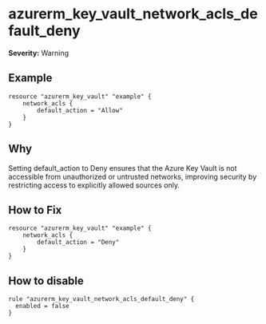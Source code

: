 # azurerm_key_vault_network_acls_default_deny

**Severity:** Warning


## Example

```hcl
resource "azurerm_key_vault" "example" {
    network_acls {
        default_action = "Allow"
    }
}
```

## Why

Setting default_action to Deny ensures that the Azure Key Vault is not accessible from unauthorized or untrusted networks, improving security by restricting access to explicitly allowed sources only.

## How to Fix

```hcl
resource "azurerm_key_vault" "example" {
    network_acls {
        default_action = "Deny"
    }
}
```


## How to disable

```hcl
rule "azurerm_key_vault_network_acls_default_deny" {
  enabled = false
}
```

